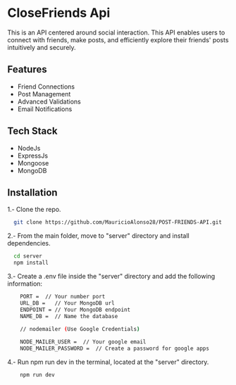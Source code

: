 # CloseFriends Api

This is an API centered around social interaction. This API enables users to connect with friends, make posts, and efficiently explore their friends' posts intuitively and securely.


## Features

- Friend Connections
- Post Management
- Advanced Validations
- Email Notifications


## Tech Stack

- NodeJs
- ExpressJs
- Mongoose
- MongoDB 


## Installation

1.- Clone the repo.

```bash
  git clone https://github.com/MauricioAlonso28/POST-FRIENDS-API.git
```

2.- From the main folder, move to "server" directory and install dependencies.

```bash
  cd server
  npm install
```

3.- Create a .env file inside the "server" directory and add the following information:

```bash
    PORT =  // Your number port
    URL_DB =   // Your MongoDB url
    ENDPOINT = // Your MongoDB endpoint
    NAME_DB =  // Name the database

    // nodemailer (Use Google Credentials)
    
    NODE_MAILER_USER =  // Your google email
    NODE_MAILER_PASSWORD =  // Create a password for google apps
```

4.- Run npm run dev in the terminal, located at the "server" directory.

```bash
    npm run dev
```


